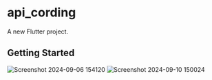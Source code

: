 # api_cording

A new Flutter project.

## Getting Started


![Screenshot 2024-09-06 154120](https://github.com/user-attachments/assets/0bf45124-8518-4406-b8f1-584a79cd1ceb)
![Screenshot 2024-09-10 150024](https://github.com/user-attachments/assets/327ef56f-9717-4a1b-9589-6d5a39465865)
